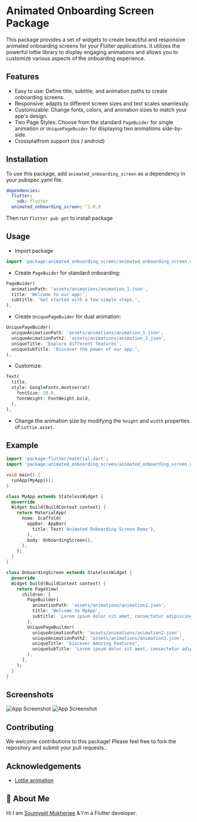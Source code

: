 
# Animated Onboarding Screen Package

This package provides a set of widgets to create beautiful and responsive animated onboarding screens for your Flutter applications. It utilizes the powerful lottie library to display engaging animations and allows you to customize various aspects of the onboarding experience.

## Features

- Easy to use: Define title, subtitle, and animation paths to create onboarding screens.
- Responsive: adapts to different screen sizes and text scales seamlessly.
- Customizable: Change fonts, colors, and animation sizes to match your app's design.
- Two Page Styles: Choose from the standard ```PageBuider``` for single animation or ```UniquePageBuider``` for displaying two animations side-by-side.
- Crossplatfrom support (ios / android)

## Installation

To use this package, add ```animated_onboarding_screen``` as a dependency in your pubspec.yaml file.

```YAML
dependencies:
  flutter:
    sdk: flutter
  animated_onboarding_screen: ^1.0.0
```

Then run ```flutter pub get``` to install package

## Usage

- Import package

```dart
import 'package:animated_onboarding_screen/animated_onboarding_screen.dart';
```

- Create ```PageBuider``` for standard onboarding:

```dart
PageBuider(
  animationPath: 'assets/animations/animation_1.json',
  title: 'Welcome to our app!',
  subtitle: 'Get started with a few simple steps.',
),
```

- Create ```UniquePageBuider``` for dual animation:

```dart
UniquePageBuider(
  uniqueAnimationPath: 'assets/animations/animation_1.json',
  uniqueAnimationPath2: 'assets/animations/animation_2.json',
  uniqueTitle: 'Explore different features',
  uniqueSubTitle: 'Discover the power of our app.',
),
```

- Customize:

```dart
Text(
  title,
  style: GoogleFonts.montserrat(
    fontSize: 20.0,
    fontWeight: FontWeight.bold,
  ),
),
```

- Change the animation size by modifying the ```height``` and ```width``` properties of ```Lottie.asset```.

## Example

```dart
import 'package:flutter/material.dart';
import 'package:animated_onboarding_screen/animated_onboarding_screen.dart';

void main() {
  runApp(MyApp());
}

class MyApp extends StatelessWidget {
  @override
  Widget build(BuildContext context) {
    return MaterialApp(
      home: Scaffold(
        appBar: AppBar(
          title: Text('Animated Onboarding Screen Demo'),
        ),
        body: OnboardingScreen(),
      ),
    );
  }
}

class OnboardingScreen extends StatelessWidget {
  @override
  Widget build(BuildContext context) {
    return PageView(
      children: [
        PageBuilder(
          animationPath: 'assets/animations/animation1.json',
          title: 'Welcome to MyApp',
          subtitle: 'Lorem ipsum dolor sit amet, consectetur adipiscing elit.',
        ),
        UniquePageBuilder(
          uniqueAnimationPath: 'assets/animations/animation2.json',
          uniqueAnimationPath2: 'assets/animations/animation3.json',
          uniqueTitle: 'Discover Amazing Features',
          uniqueSubTitle: 'Lorem ipsum dolor sit amet, consectetur adipiscing elit.',
        ),
      ],
    );
  }
}

```

## Screenshots

![App Screenshot](assets/images/Screenshot_1708965771.png)
![App Screenshot](assets/images/Screenshot_1708965781.png)

## Contributing

We welcome contributions to this package! Please feel free to fork the repository and submit your pull requests..



## Acknowledgements

- [Lottie animation](https://help.lottiefiles.com/hc/en-us/articles/4439877810841-Getting-Started)

## 🚀 About Me

Hi I am [Soumyajit Mukherjee](https://github.com/Sm69mu) & I'm a Flutter developer.
